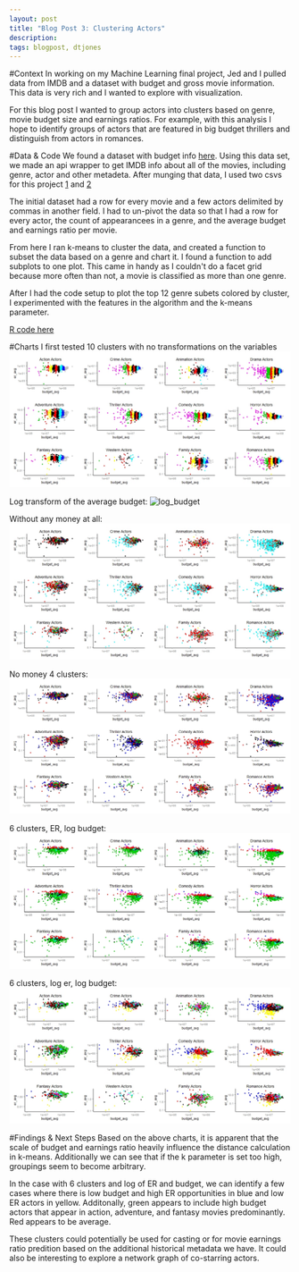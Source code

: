 ```yaml
---
layout: post
title: "Blog Post 3: Clustering Actors"
description: 
tags: blogpost, dtjones
---
```


#Context
In working on my Machine Learning final project, Jed and I pulled data from IMDB and a dataset with budget and gross movie information. This data is very rich and I wanted to explore with visualization. 

For this blog post I wanted to group actors into clusters based on genre, movie budget size and earnings ratios. For example, with this analysis I hope to identify groups of actors that are featured in big budget thrillers and distinguish from actors in romances. 

#Data & Code
We found a dataset with budget info [here](http://www.the-numbers.com/movie/budgets/). Using this data set, we made an api wrapper to get IMDB info about all of the movies, including genre, actor and other metadeta. After munging that data, I used two csvs for this project [1]() and [2]()

The initial dataset had a row for every movie and a few actors delimited by commas in another field. I had to un-pivot the data so that I had a row for every actor, the count of appearancees in a genre, and the average budget and earnings ratio per movie.

From here I ran k-means to cluster the data, and created a function to subset the data based on a genre and chart it. I found a function to add subplots to one plot. This came in handy as I couldn't do a facet grid because more often than not, a movie is classified as more than one genre. 

After I had the code setup to plot the top 12 genre subets colored by cluster, I experimented with the features in the algorithm and the k-means parameter. 

[R code here](https://github.com/devintjones/edav/blob/djproject/assets/blogpost3_dtjones.R)

#Charts
I first tested 10 clusters with no transformations on the variables
![raw](https://raw.githubusercontent.com/devintjones/edav/djproject/assets/clusters_raw.jpeg)

Log transform of the average budget:
![log_budget](https://raw.githubuserconent.com/devintjones/edav/djproject/assets/clusters_log_budget.jpeg)

Without any money at all:
![nomoney](https://raw.githubusercontent.com/devintjones/edav/djproject/assets/clusters_no_money.jpeg)

No money 4 clusters:
![nomoney_4clusters](https://raw.githubusercontent.com/devintjones/edav/djproject/assets/clusters_4_nomoney.jpeg)

6 clusters, ER, log budget:
![6_logbudget](https://raw.githubusercontent.com/devintjones/edav/djproject/assets/clusters_6_logbudget.jpeg)

6 clusters, log er, log budget:
![6_log_log](https://raw.githubusercontent.com/devintjones/edav/djproject/assets/6_log_log.jpeg)

#Findings & Next Steps
Based on the above charts, it is apparent that the scale of budget and earnings ratio heavily influence the distance calculation in k-means. Additionally we can see that if the k parameter is set too high, groupings seem to become arbitrary. 

In the case with 6 clusters and log of ER and budget, we can identify a few cases where there is low budget and high ER opportunities in blue and low ER actors in yellow. Additonally, green appears to include high budget actors that appear in action, adventure, and fantasy movies predominantly. Red appears to be average. 

These clusters could potentially be used for casting or for movie earnings ratio predition based on the additional historical metadata we have. It could also be interesting to explore a network graph of co-starring actors. 

<!-- use tags blogpost1 blogpost2 blogpost3 for easy grouping -->
<!-- please reserve for @malecki's use only tags 'slides', 'emails' -->